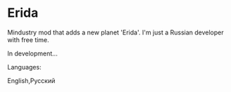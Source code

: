 # Erida
Mindustry mod that adds a new planet 'Erida'.
I'm just a Russian developer with free time.

In development...


Languages:

English,Русский
